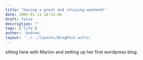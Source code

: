 ```yaml
---
title: 'having a great and relaxing weekend!'
date: 2009-01-11 18:53:46
draft: false
description: ""
tags: ['life']
author: 'Andrew'
layout: '../../layouts/BlogPost.astro'
---
```


sitting here with Marion and setting up her first wordpress blog.

